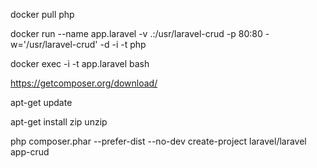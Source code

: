 docker pull php

docker run --name app.laravel -v .:/usr/laravel-crud -p 80:80 -w='/usr/laravel-crud' -d -i -t php

docker exec -i -t app.laravel bash

https://getcomposer.org/download/

apt-get update

apt-get install zip unzip

php composer.phar --prefer-dist --no-dev create-project laravel/laravel app-crud
